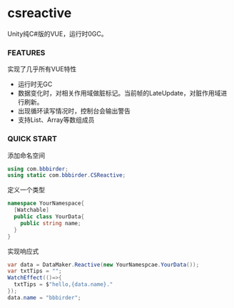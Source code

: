# csreactive
Unity纯C#版的VUE，运行时0GC。
### FEATURES
实现了几乎所有VUE特性
* 运行时无GC
* 数据变化时，对相关作用域做脏标记。当前帧的LateUpdate，对脏作用域进行刷新。
* 出现循环读写情况时，控制台会输出警告
* 支持List、Array等数组成员
### QUICK START
添加命名空间
```csharp
using com.bbbirder;
using static com.bbbirder.CSReactive;
```

定义一个类型
```csharp
namespace YourNamespace{
  [Watchable]
  public class YourData{
    public string name;
  }
}
```

实现响应式
```csharp
var data = DataMaker.Reactive(new YourNamespcae.YourData());
var txtTips = "";
WatchEffect(()=>{
  txtTips = $"hello,{data.name}."
});
data.name = "bbbirder";
```
